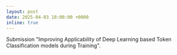 ```yaml
---
layout: post
date: 2025-04-03 18:00:00 +0000
inline: true
---
```


Submission "Improving Applicability of Deep Learning based Token Classification models during Training".